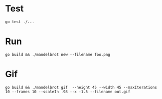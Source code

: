 # Test
`go test ./...`

# Run

```
go build && ./mandelbrot new --filename foo.png
```

# Gif
```
go build && ./mandelbrot gif  --height 45 --width 45 --maxIterations 10 --frames 10 --scaleIn .98 --x -1.5 --filename out.gif
```
